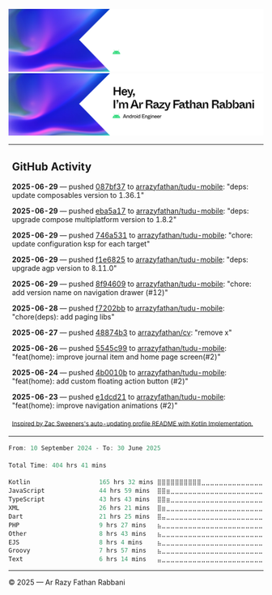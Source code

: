 ![Ar Razy Fathan Rabbani Banner](https://github.com/arrazyfathan/arrazyfathan/blob/main/media/banner-dark.png#gh-dark-mode-only)
![Ar Razy Fathan Rabbani Banner](https://github.com/arrazyfathan/arrazyfathan/blob/main/media/banner-light.png#gh-light-mode-only)

<table><tr><td valign="top" width="100%">    

## GitHub Activity

**2025-06-29** — pushed [087bf37](https://github.com/arrazyfathan/tudu-mobile/commits/087bf379e6f60226b920cae8784631faec891dc0) to [arrazyfathan/tudu-mobile](https://github.com/arrazyfathan/tudu-mobile): "deps: update composables version to 1.36.1"

**2025-06-29** — pushed [eba5a17](https://github.com/arrazyfathan/tudu-mobile/commits/eba5a1726680e6b7b948744b6bcf48926767fd35) to [arrazyfathan/tudu-mobile](https://github.com/arrazyfathan/tudu-mobile): "deps: upgrade compose multiplatform version to 1.8.2"

**2025-06-29** — pushed [746a531](https://github.com/arrazyfathan/tudu-mobile/commits/746a5317bea19dcaafa23609efb0243259fc1399) to [arrazyfathan/tudu-mobile](https://github.com/arrazyfathan/tudu-mobile): "chore: update configuration ksp for each target"

**2025-06-29** — pushed [f1e6825](https://github.com/arrazyfathan/tudu-mobile/commits/f1e6825dfa71cbec95b39a29a3fc98352671caf5) to [arrazyfathan/tudu-mobile](https://github.com/arrazyfathan/tudu-mobile): "deps: upgrade agp version to 8.11.0"

**2025-06-29** — pushed [8f94609](https://github.com/arrazyfathan/tudu-mobile/commits/8f946098ba18a17225c921d54a94baef1e4ddd70) to [arrazyfathan/tudu-mobile](https://github.com/arrazyfathan/tudu-mobile): "chore: add version name on navigation drawer (#12)"

**2025-06-28** — pushed [f7202bb](https://github.com/arrazyfathan/tudu-mobile/commits/f7202bb2a1c52ade7014919241e95fb5f3ba6bdf) to [arrazyfathan/tudu-mobile](https://github.com/arrazyfathan/tudu-mobile): "chore(deps): add paging libs"

**2025-06-27** — pushed [48874b3](https://github.com/arrazyfathan/cv/commits/48874b3dad59c83d8083cacd256fd426239696c7) to [arrazyfathan/cv](https://github.com/arrazyfathan/cv): "remove x"

**2025-06-26** — pushed [5545c99](https://github.com/arrazyfathan/tudu-mobile/commits/5545c99d0346a29224b90213bbd7f9960d2714d7) to [arrazyfathan/tudu-mobile](https://github.com/arrazyfathan/tudu-mobile): "feat(home): improve journal item and home page screen(#2)"

**2025-06-24** — pushed [4b0010b](https://github.com/arrazyfathan/tudu-mobile/commits/4b0010bec7d874c9d0b9e8eb390b23e06ff089c0) to [arrazyfathan/tudu-mobile](https://github.com/arrazyfathan/tudu-mobile): "feat(home): add custom floating action button (#2)"

**2025-06-23** — pushed [e1dcd21](https://github.com/arrazyfathan/tudu-mobile/commits/e1dcd2163587d3b2f29fdd4162e536d9642f6578) to [arrazyfathan/tudu-mobile](https://github.com/arrazyfathan/tudu-mobile): "feat(home): improve navigation animations (#2)"
                
<sub><a href="https://github.com/ZacSweers/ZacSweers/">Inspired by Zac Sweeners's auto-updating profile README with Kotlin Implementation.</a></sub>
</table>

<!--START_SECTION:waka-->

```kotlin
From: 10 September 2024 - To: 30 June 2025

Total Time: 404 hrs 41 mins

Kotlin                   165 hrs 32 mins ⣿⣿⣿⣿⣿⣿⣿⣿⣿⣿⣀⣀⣀⣀⣀⣀⣀⣀⣀⣀⣀⣀⣀⣀⣀   40.04 %
JavaScript               44 hrs 59 mins  ⣿⣿⣶⣀⣀⣀⣀⣀⣀⣀⣀⣀⣀⣀⣀⣀⣀⣀⣀⣀⣀⣀⣀⣀⣀   10.88 %
TypeScript               43 hrs 43 mins  ⣿⣿⣶⣀⣀⣀⣀⣀⣀⣀⣀⣀⣀⣀⣀⣀⣀⣀⣀⣀⣀⣀⣀⣀⣀   10.58 %
XML                      26 hrs 21 mins  ⣿⣶⣀⣀⣀⣀⣀⣀⣀⣀⣀⣀⣀⣀⣀⣀⣀⣀⣀⣀⣀⣀⣀⣀⣀   06.38 %
Dart                     21 hrs 25 mins  ⣿⣤⣀⣀⣀⣀⣀⣀⣀⣀⣀⣀⣀⣀⣀⣀⣀⣀⣀⣀⣀⣀⣀⣀⣀   05.18 %
PHP                      9 hrs 27 mins   ⣦⣀⣀⣀⣀⣀⣀⣀⣀⣀⣀⣀⣀⣀⣀⣀⣀⣀⣀⣀⣀⣀⣀⣀⣀   02.29 %
Other                    8 hrs 43 mins   ⣦⣀⣀⣀⣀⣀⣀⣀⣀⣀⣀⣀⣀⣀⣀⣀⣀⣀⣀⣀⣀⣀⣀⣀⣀   02.11 %
EJS                      8 hrs 4 mins    ⣦⣀⣀⣀⣀⣀⣀⣀⣀⣀⣀⣀⣀⣀⣀⣀⣀⣀⣀⣀⣀⣀⣀⣀⣀   01.95 %
Groovy                   7 hrs 57 mins   ⣦⣀⣀⣀⣀⣀⣀⣀⣀⣀⣀⣀⣀⣀⣀⣀⣀⣀⣀⣀⣀⣀⣀⣀⣀   01.92 %
Text                     6 hrs 14 mins   ⣤⣀⣀⣀⣀⣀⣀⣀⣀⣀⣀⣀⣀⣀⣀⣀⣀⣀⣀⣀⣀⣀⣀⣀⣀   01.51 %
```

<!--END_SECTION:waka-->

---
© 2025 — Ar Razy Fathan Rabbani